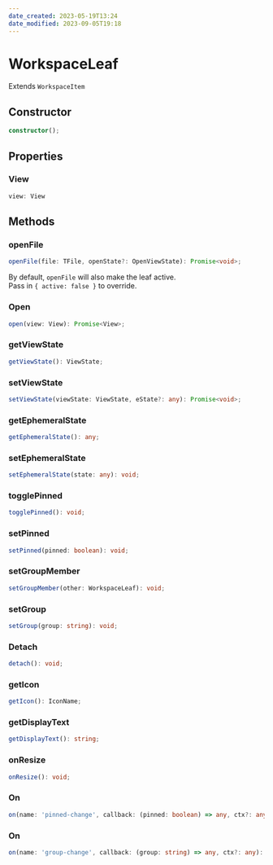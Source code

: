```yaml
---
date_created: 2023-05-19T13:24
date_modified: 2023-09-05T19:18
---
```

# WorkspaceLeaf

Extends `WorkspaceItem`

## Constructor

```ts
constructor();
```

## Properties

### View

```ts
view: View
```

## Methods

### openFile

```ts
openFile(file: TFile, openState?: OpenViewState): Promise<void>;
```

By default, `openFile` will also make the leaf active.  
Pass in `{ active: false }` to override.

### Open

```ts
open(view: View): Promise<View>;
```

### getViewState

```ts
getViewState(): ViewState;
```

### setViewState

```ts
setViewState(viewState: ViewState, eState?: any): Promise<void>;
```

### getEphemeralState

```ts
getEphemeralState(): any;
```

### setEphemeralState

```ts
setEphemeralState(state: any): void;
```

### togglePinned

```ts
togglePinned(): void;
```

### setPinned

```ts
setPinned(pinned: boolean): void;
```

### setGroupMember

```ts
setGroupMember(other: WorkspaceLeaf): void;
```

### setGroup

```ts
setGroup(group: string): void;
```

### Detach

```ts
detach(): void;
```

### getIcon

```ts
getIcon(): IconName;
```

### getDisplayText

```ts
getDisplayText(): string;
```

### onResize

```ts
onResize(): void;
```

### On

```ts
on(name: 'pinned-change', callback: (pinned: boolean) => any, ctx?: any): EventRef;
```

### On

```ts
on(name: 'group-change', callback: (group: string) => any, ctx?: any): EventRef;
```
